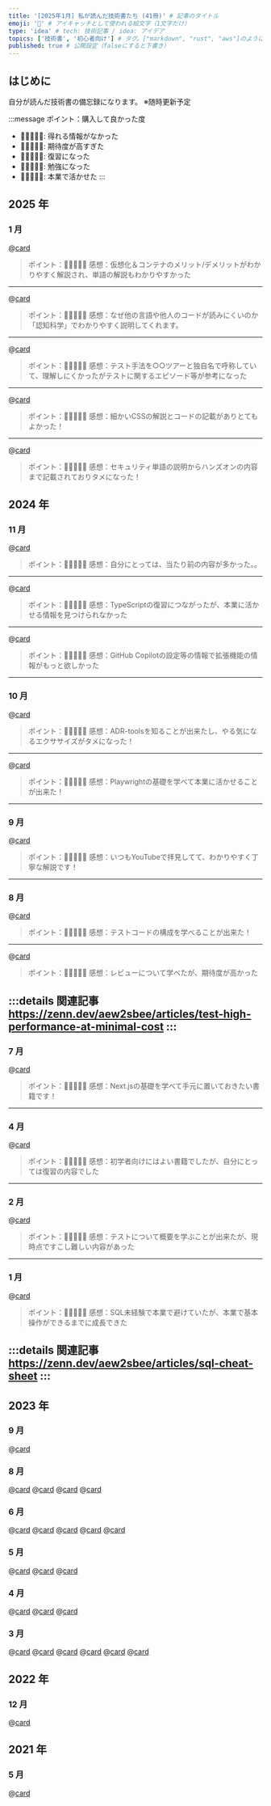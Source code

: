 ```yaml
---
title: '[2025年1月] 私が読んだ技術書たち (41冊)' # 記事のタイトル
emoji: '📖' # アイキャッチとして使われる絵文字（1文字だけ）
type: 'idea' # tech: 技術記事 / idea: アイデア
topics: ['技術書', '初心者向け'] # タグ。["markdown", "rust", "aws"]のように指定する
published: true # 公開設定（falseにすると下書き）
---
```


## はじめに

自分が読んだ技術書の備忘録になります。
※随時更新予定

:::message
ポイント：購入して良かった度
- 🩵🤍🤍🤍🤍: 得れる情報がなかった
- 🩵🩵🤍🤍🤍: 期待度が高すぎた
- 🩵🩵🩵🤍🤍: 復習になった
- 🩵🩵🩵🩵🤍: 勉強になった
- 🩵🩵🩵🩵🩵: 本業で活かせた
:::

## 2025 年
### 1 月
@[card](https://gihyo.jp/book/2020/978-4-297-11690-3)
> ポイント：🩵🩵🩵🩵🤍
> 感想：仮想化＆コンテナのメリット/デメリットがわかりやすく解説され、単語の解説もわかりやすかった
---

@[card](https://www.shuwasystem.co.jp/book/9784798068534.html)
> ポイント：🩵🩵🩵🩵🤍
> 感想：なぜ他の言語や他人のコードが読みにくいのか「認知科学」でわかりやすく説明してくれます。
---

@[card](https://book.mynavi.jp/ec/products/detail/id=146407)
> ポイント：🩵🩵🩵🩵🤍
> 感想：テスト手法を○○ツアーと独自名で呼称していて、理解しにくかったがテストに関するエピソード等が参考になった
---

@[card](https://gihyo.jp/book/2024/978-4-297-13943-8)
> ポイント：🩵🩵🩵🩵🤍
> 感想：細かいCSSの解説とコードの記載がありとてもよかった！
---

@[card](https://www.shoeisha.co.jp/book/detail/9784798169477)
> ポイント：🩵🩵🩵🩵🤍
> 感想：セキュリティ単語の説明からハンズオンの内容まで記載されておりタメになった！



## 2024 年

### 11 月
@[card](https://www.socym.co.jp/book/post-19000)
> ポイント：🩵🩵🤍🤍🤍
> 感想：自分にとっては、当たり前の内容が多かった。。
---

@[card](https://gihyo.jp/magazine/SD/archive/2024/202405)
> ポイント：🩵🩵🩵🤍🤍
> 感想：TypeScriptの復習につながったが、本業に活かせる情報を見つけられなかった
---

@[card](https://gihyo.jp/magazine/SD/archive/2024/202401)
> ポイント：🩵🩵🤍🤍🤍
> 感想：GitHub Copilotの設定等の情報で拡張機能の情報がもっと欲しかった
---

### 10 月
@[card](https://gihyo.jp/magazine/SD/archive/2024/202410)
> ポイント：🩵🩵🩵🩵🤍
> 感想：ADR-toolsを知ることが出来たし、やる気になるエクササイズがタメになった！
---

@[card](https://gihyo.jp/book/2024/978-4-297-14220-9)
> ポイント：🩵🩵🩵🩵🩵
> 感想：Playwrightの基礎を学べて本業に活かせることが出来た！
---

### 9 月
@[card](https://gihyo.jp/book/2024/978-4-297-14285-8)
> ポイント：🩵🩵🩵🩵🤍
> 感想：いつもYouTubeで拝見してて、わかりやすく丁寧な解説です！
---

### 8 月

@[card](https://book.mynavi.jp/ec/products/detail/id=134252)
> ポイント：🩵🩵🩵🩵🤍
> 感想：テストコードの構成を学べることが出来た！
---

@[card](https://bookplus.nikkei.com/atcl/catalog/23/11/07/01094/)
> ポイント：🩵🩵🩵🩵🤍
> 感想：レビューについて学べたが、期待度が高かった

:::details 関連記事
https://zenn.dev/aew2sbee/articles/test-high-performance-at-minimal-cost
:::
---


### 7 月
@[card](https://gihyo.jp/book/2024/978-4-297-14061-8)
> ポイント：🩵🩵🩵🩵🤍
> 感想：Next.jsの基礎を学べて手元に置いておきたい書籍です！
---


### 4 月
@[card](https://gihyo.jp/book/2023/978-4-297-13871-4)
> ポイント：🩵🩵🩵🤍🤍
> 感想：初学者向けにはよい書籍でしたが、自分にとっては復習の内容でした
---

### 2 月

@[card](https://www.shoeisha.co.jp/book/detail/9784798178189)
> ポイント：🩵🩵🩵🩵🤍
> 感想：テストについて概要を学ぶことが出来たが、現時点ですこし難しい内容があった
---


### 1 月

@[card](https://www.shoeisha.co.jp/book/detail/9784798179612)
> ポイント：🩵🩵🩵🩵🩵
> 感想：SQL未経験で本業で避けていたが、本業で基本操作ができるまでに成長できた

:::details 関連記事
https://zenn.dev/aew2sbee/articles/sql-cheat-sheet
:::
---


## 2023 年
### 9 月

@[card](https://www.shoeisha.co.jp/book/detail/9784798167282)

### 8 月

@[card](https://bnn.co.jp/products/9784802512480)
@[card](https://www.oreilly.co.jp/books/9784873116860/)
@[card](https://book.impress.co.jp/books/1121101138)
@[card](https://gihyo.jp/book/2022/978-4-297-12916-3)

### 6 月

@[card](https://booth.pm/ja/items/3109503)
@[card](https://booth.pm/ja/items/1242542)
@[card](https://booth.pm/ja/items/1036317)
@[card](https://booth.pm/ja/items/825879)
@[card](https://www.shuwasystem.co.jp/book/9784798046143.html)

### 5 月

@[card](https://www.ohmsha.co.jp/book/9784274068560/)
@[card](https://www.oreilly.co.jp/books/9784873119045/)
@[card](https://www.hyuki.com/math/)

### 4 月

@[card](https://www.oreilly.co.jp/books/9784873119465/)
@[card](https://www.oreilly.co.jp/books/9784814400362/)
@[card](https://books.bunshun.jp/ud/book/num/9784163917689)

### 3 月

@[card](https://gihyo.jp/book/2017/978-4-7741-9087-7)
@[card](https://www.shoeisha.co.jp/book/detail/9784798171548)
@[card](https://www.shoeisha.co.jp/book/detail/9784798179421)
@[card](https://oukayuka.booth.pm/items/2367992)
@[card](https://oukayuka.booth.pm/items/2368019)
@[card](https://oukayuka.booth.pm/items/2368045)

## 2022 年
### 12 月

@[card](https://bookplus.nikkei.com/atcl/catalog/22/04/24/00110/)

## 2021 年

### 5 月

@[card](https://www.oreilly.co.jp/books/9784873115658/)

